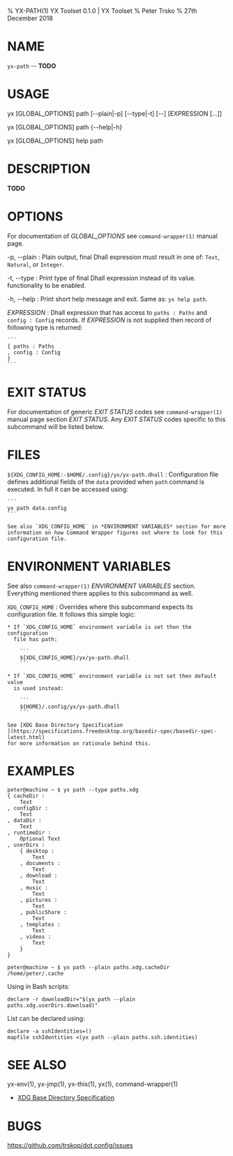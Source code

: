 % YX-PATH(1) YX Toolset 0.1.0 | YX Toolset
% Peter Trsko
% 27th December 2018


# NAME

`yx-path` -- **TODO**


# USAGE

yx \[GLOBAL\_OPTIONS] path \[\--plain|-p] \[\--type|-t] \[\--] \[EXPRESSION \[...]]

yx \[GLOBAL\_OPTIONS] path {\--help|-h}

yx \[GLOBAL\_OPTIONS] help path


# DESCRIPTION

**TODO**


# OPTIONS

For documentation of *GLOBAL_OPTIONS* see `command-wrapper(1)` manual page.

-p, \--plain
:   Plain output, final Dhall expression must result in one of: `Text`,
    `Natural`, or `Integer`.

-t, \--type
:   Print type of final Dhall expression instead of its value.
    functionality to be enabled.

-h, \--help
:   Print short help message and exit.  Same as: `yx help path`.

*EXPRESSION*
:   Dhall expression that has access to `paths : Paths` and `config : Config`
    records.  If *EXPRESSION* is not supplied then record of following type is
    returned:

    ```
    { paths : Paths
    , config : Config
    }
    ```


# EXIT STATUS

For documentation of generic *EXIT STATUS* codes see `command-wrapper(1)`
manual page section *EXIT STATUS*.  Any *EXIT STATUS* codes specific to this
subcommand will be listed below.


# FILES

`${XDG_CONFIG_HOME:-$HOME/.config}/yx/yx-path.dhall`
:   Configuration file defines additional fields of the `data` provided when
    `path` command is executed.  In full it can be accessed using:

    ```
    yx path data.config
    ```

    See also `XDG_CONFIG_HOME` in *ENVIRONMENT VARIABLES* section for more
    information on how Command Wrapper figures out where to look for this
    configuration file.


# ENVIRONMENT VARIABLES

See also `command-wrapper(1)` *ENVIRONMENT VARIABLES* section.  Everything
mentioned there applies to this subcommand as well.

`XDG_CONFIG_HOME`
:   Overrides where this subcommand expects its configuration file.  It follows
    this simple logic:

    * If `XDG_CONFIG_HOME` environment variable is set then the configuration
      file has path:

        ```
        ${XDG_CONFIG_HOME}/yx/yx-path.dhall
        ```

    * If `XDG_CONFIG_HOME` environment variable is not set then default value
      is used instead:

        ```
        ${HOME}/.config/yx/yx-path.dhall
        ```

    See [XDG Base Directory Specification
    ](https://specifications.freedesktop.org/basedir-spec/basedir-spec-latest.html)
    for more information on rationale behind this.


# EXAMPLES

```
peter@machine ~ $ yx path --type paths.xdg
{ cacheDir :
    Text
, configDir :
    Text
, dataDir :
    Text
, runtimeDir :
    Optional Text
, userDirs :
    { desktop :
        Text
    , documents :
        Text
    , download :
        Text
    , music :
        Text
    , pictures :
        Text
    , publicShare :
        Text
    , templates :
        Text
    , videos :
        Text
    }
}
```

```
peter@machine ~ $ yx path --plain paths.xdg.cacheDir
/home/peter/.cache
```

Using in Bash scripts:

```
declare -r downloadDir="$(yx path --plain paths.xdg.userDirs.download)"
```

List can be declared using:

```
declare -a sshIdentities=()
mapfile sshIdentities <(yx path --plain paths.ssh.identities)
```


# SEE ALSO

yx-env(1), yx-jmp(1), yx-this(1), yx(1), command-wrapper(1)

* [XDG Base Directory Specification
  ](https://specifications.freedesktop.org/basedir-spec/basedir-spec-latest.html)


# BUGS

<https://github.com/trskop/dot.config/issues>
